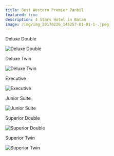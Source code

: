 ```yaml
---
title: Best Western Premier Panbil
featured: true
description: 4 Stars Hotel in Batam
image: /img/img_20170226_145257-01-01-1-.jpeg
---
```

Deluxe Double

![Deluxe Double](/img/deluxe-double.jpg "Deluxe Double")

Deluxe Twin

![Deluxe Twin](/img/deluxe-twin.jpg "Deluxe Twin")

Executive

![Executive](/img/executive.jpg "Executive")

Junior Suite

![Junior Suite](/img/junior-suite.jpg "Junior Suite")

Superior Double

![Superior Double](/img/superior-double.jpg "Superior Double")

Superior Twin

![Superior Twin](/img/superior-twins.jpg "Superior Twin")
